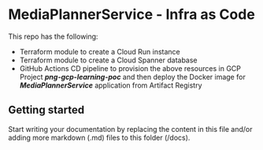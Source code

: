 # MediaPlannerService - Infra as Code

This repo has the following:
- Terraform module to create a Cloud Run instance
- Terraform module to create a Cloud Spanner database
- GitHub Actions CD pipeline to provision the above resources in GCP Project ***png-gcp-learning-poc*** and then deploy the Docker image for ***MediaPlannerService*** application from Artifact Registry

## Getting started

Start writing your documentation by replacing the content in this file and/or adding more markdown (.md) files to this folder (/docs).
